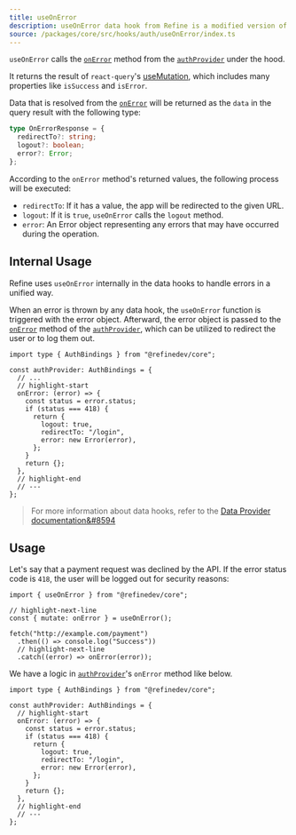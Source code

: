 ```yaml
---
title: useOnError
description: useOnError data hook from Refine is a modified version of react-query's useMutation for create mutations
source: /packages/core/src/hooks/auth/useOnError/index.ts
---
```


`useOnError` calls the [`onError`][on-error] method from the [`authProvider`][auth-provider] under the hood.

It returns the result of `react-query`'s [useMutation](https://tanstack.com/query/v4/docs/react/reference/useMutation), which includes many properties like `isSuccess` and `isError`.

Data that is resolved from the [`onError`][on-error] will be returned as the `data` in the query result with the following type:

```ts
type OnErrorResponse = {
  redirectTo?: string;
  logout?: boolean;
  error?: Error;
};
```

According to the `onError` method's returned values, the following process will be executed:

- `redirectTo`: If it has a value, the app will be redirected to the given URL.
- `logout`: If it is `true`, `useOnError` calls the `logout` method.
- `error`: An Error object representing any errors that may have occurred during the operation.

## Internal Usage

Refine uses `useOnError` internally in the data hooks to handle errors in a unified way.

When an error is thrown by any data hook, the `useOnError` function is triggered with the error object. Afterward, the error object is passed to the [`onError`][on-error] method of the [`authProvider`][auth-provider], which can be utilized to redirect the user or to log them out.

```tsx
import type { AuthBindings } from "@refinedev/core";

const authProvider: AuthBindings = {
  // ...
  // highlight-start
  onError: (error) => {
    const status = error.status;
    if (status === 418) {
      return {
        logout: true,
        redirectTo: "/login",
        error: new Error(error),
      };
    }
    return {};
  },
  // highlight-end
  // ---
};
```

> For more information about data hooks, refer to the [Data Provider documentation&#8594](/docs/data/data-provider#supported-hooks)

## Usage

Let's say that a payment request was declined by the API. If the error status code is `418`, the user will be logged out for security reasons:

```tsx
import { useOnError } from "@refinedev/core";

// highlight-next-line
const { mutate: onError } = useOnError();

fetch("http://example.com/payment")
  .then(() => console.log("Success"))
  // highlight-next-line
  .catch((error) => onError(error));
```

We have a logic in [`authProvider`](/docs/authentication/auth-provider)'s `onError` method like below.

```tsx
import type { AuthBindings } from "@refinedev/core";

const authProvider: AuthBindings = {
  // highlight-start
  onError: (error) => {
    const status = error.status;
    if (status === 418) {
      return {
        logout: true,
        redirectTo: "/login",
        error: new Error(error),
      };
    }
    return {};
  },
  // highlight-end
  // ---
};
```

[on-error]: /docs/authentication/auth-provider#onerror-
[auth-provider]: /docs/authentication/auth-provider
